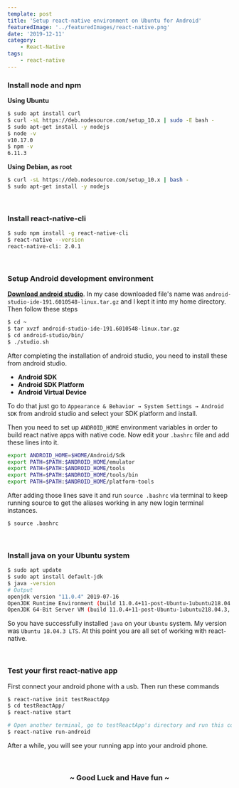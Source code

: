 ```yaml
---
template: post
title: 'Setup react-native environment on Ubuntu for Android'
featuredImage: '../featuredImages/react-native.png'
date: '2019-12-11'
category:
    - React-Native
tags: 
    - react-native
---
```


<h3><i class="fab fa-node"></i> Install node and npm</h3>

**Using Ubuntu**

```bash
$ sudo apt install curl
$ curl -sL https://deb.nodesource.com/setup_10.x | sudo -E bash -
$ sudo apt-get install -y nodejs
$ node -v
v10.17.0
$ npm -v
6.11.3
```

**Using Debian, as root**

```bash
$ curl -sL https://deb.nodesource.com/setup_10.x | bash -
$ sudo apt-get install -y nodejs
```

<br/>
<h3><i class="fas fa-angle-right"></i> Install react-native-cli</h3>

```bash
$ sudo npm install -g react-native-cli
$ react-native --version
react-native-cli: 2.0.1
```

<br/>
<h3><i class="fab fa-android"></i> Setup Android development environment</h3>

**[Download android studio](https://developer.android.com/studio/index.html)**. In my case downloaded file's name was `android-studio-ide-191.6010548-linux.tar.gz` and I kept it into my home directory. Then follow these steps

```bash
$ cd ~
$ tar xvzf android-studio-ide-191.6010548-linux.tar.gz
$ cd android-studio/bin/
$ ./studio.sh
```

After completing the installation of android studio, you need to install these from android studio.

- **Android SDK**
- **Android SDK Platform**
- **Android Virtual Device**

To do that just go to `Appearance & Behavior → System Settings → Android SDK` from android studio and select your SDK platform and install.

Then you need to set up `ANDROID_HOME` environment variables in order to build react native apps with native code. Now edit your `.bashrc` file and add these lines into it.

```bash
export ANDROID_HOME=$HOME/Android/Sdk
export PATH=$PATH:$ANDROID_HOME/emulator
export PATH=$PATH:$ANDROID_HOME/tools
export PATH=$PATH:$ANDROID_HOME/tools/bin
export PATH=$PATH:$ANDROID_HOME/platform-tools
```

After adding those lines save it and run `source .bashrc` via terminal to keep running source to get the aliases working in any new login terminal instances.

```bash
$ source .bashrc
```

<br/>
<h3><i class="fab fa-java"></i> Install java on your Ubuntu system</h3>

```bash
$ sudo apt update
$ sudo apt install default-jdk
$ java -version
# Output
openjdk version "11.0.4" 2019-07-16
OpenJDK Runtime Environment (build 11.0.4+11-post-Ubuntu-1ubuntu218.04.3)
OpenJDK 64-Bit Server VM (build 11.0.4+11-post-Ubuntu-1ubuntu218.04.3, mixed mode, sharing)
```

So you have successfully installed `java` on your `Ubuntu` system. My version was `Ubuntu 18.04.3 LTS`. At this point you are all set of working with react-native.

<br/>
<h3><i class="fas fa-spell-check"></i> Test your first react-native app</h3>

First connect your android phone with a usb. Then run these commands

```bash
$ react-native init testReactApp
$ cd testReactApp/
$ react-native start

# Open another terminal, go to testReactApp's directory and run this command
$ react-native run-android
```

After a while, you will see your running app into your android phone.

<br/>
<div align='center'><h3> ~ Good Luck and Have fun <i class="far fa-smile-wink"></i> ~ </h3></div>
